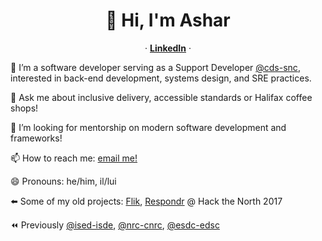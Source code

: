 <p align="center">
  <h1 align="center">👋 Hi, I'm Ashar</h1>
  <p align="center">
  &middot;
    <a href="https://www.linkedin.com/in/asharsahmed/"><strong>LinkedIn</strong></a>
  &middot;
  </p>
</p>

🔭  I’m a software developer serving as a Support Developer [@cds-snc](https://github.com/cds-snc), interested in back-end development, systems design, and SRE practices.

💬 Ask me about inclusive delivery, accessible standards or Halifax coffee shops!

🤔 I’m looking for mentorship on modern software development and frameworks!

📫 How to reach me: [email me!](mailto:ashar@aahmed.ca)

😄 Pronouns: he/him, il/lui

⬅️ Some of my old projects: [Flik](https://flik.im/), [Respondr](https://devpost.com/software/respondr) @ Hack the North 2017

⏪ Previously [@ised-isde](https://github.com/ised-isde-canada), [@nrc-cnrc](https://github.com/nrc-cnrc), [@esdc-edsc](https://github.com/esdc-edsc)
<!--
**asharahmed/asharahmed** is a ✨ _special_ ✨ repository because its `README.md` (this file) appears on your GitHub profile.

Here are some ideas to get you started:

- 
-
- 👯 I’m looking to collaborate on ...
- 
- 
-
- 
- ⚡ Fun fact: ...
-->
